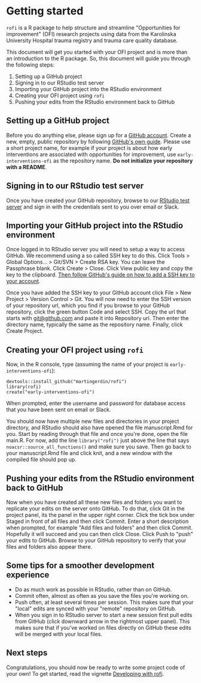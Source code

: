 # Getting started

`rofi` is a R package to help structure and streamline "Opportunities
for improvement" (OFI) research projects using data from the Karolinska
University Hospital trauma registry and trauma care quality
database. 

This document will get you started with your OFI project and is more
than an introduction to the R package. So, this document will guide
you through the following steps:

1. Setting up a GitHub project
2. Signing in to our RStudio test server
3. Importing your GitHub project into the RStudio environment
4. Creating your OFI project using `rofi`
5. Pushing your edits from the RStudio environment back to GitHub

## Setting up a GitHub project

Before you do anything else, please sign up for a [GitHub
account](https://github.com). Create a new, empty, public repository
by following [GitHub's own
guide](https://docs.github.com/en/get-started/quickstart/create-a-repo).
Please use a short project name, for example if your project is about
how early interventions are associated with opportunities for
improvement, use `early-interventions-ofi` as the repository name. **Do
not initialize your repository with a README**.

## Signing in to our RStudio test server

Once you have created your GitHub repository, browse to our [RStudio
test server](https://rstudio.test.noacs.io) and sign in with the
credentials sent to you over email or Slack.

## Importing your GitHub project into the RStudio environment

Once logged in to RStudio server you will need to setup a way to
access GitHub. We recommend using a so called SSH key to do
this. Click Tools > Global Options... > Git/SVN > Create RSA key. You
can leave the Passphrase blank. Click Create > Close. Click View
public key and copy the key to the clipboard. [Then follow GitHub's
guide on how to add a SSH key to your
account](https://docs.github.com/en/authentication/connecting-to-github-with-ssh/adding-a-new-ssh-key-to-your-github-account).

Once you have added the SSH key to your GitHub account click File >
New Project > Version Control > Git. You will now need to enter the
SSH version of your repository url, which you find if you browse to
your GitHub repository, click the green button Code and select
SSH. Copy the url that starts with git@github.com and paste it into
Repository url. Then enter the directory name, typically the same as
the repository name. Finally, click Create Project.

## Creating your OFI project using `rofi`

Now, in the R console, type (assuming the name of your project is `early-interventions-ofi`):

```{r, eval = FALSE}
devtools::install_github("martingerdin/rofi")
library(rofi)
create("early-interventions-ofi")
```

When prompted, enter the username and password for database access
that you have been sent on email or Slack.

You should now have multiple new files and directories in your project
directory, and RStudio should also have opened the file manuscript.Rmd
for you. Start by reading through that file and once you're done, open
the file main.R. For now, add the line `library("rofi")` just above
the line that says `noacsr::source_all_functions()` and make sure you
save. Then go back to your manuscript.Rmd file and click knit, and a
new window with the compiled file should pop up.

## Pushing your edits from the RStudio environment back to GitHub

Now when you have created all these new files and folders you want to
replicate your edits on the server onto GitHub. To do that, click Git
in the project panel, its the panel in the upper right corner. Click
the tick box under Staged in front of all files and then click
Commit. Enter a short description when prompted, for example "Add
files and folders" and then click Commit. Hopefully it will succeed
and you can then click Close. Click Push to "push" your edits to
GitHub. Browse to your GitHub repository to verify that your files and
folders also appear there.

## Some tips for a smoother development experience

- Do as much work as possible in RStudio, rather than on GitHub. 
- Commit often, almost as often as you save the files you're working
  on.
- Push often, at least several times per session. This makes sure that
  your "local" edits are synced with your "remote" repository on GitHub.
- When you sign in to RStudio server to start a new session first pull
  edits from GitHub (click downward arrow in the rightmost upper
  panel). This makes sure that if you've worked on files directly on
  GitHub these edits will be merged with your local files.

## Next steps

Congratulations, you should now be ready to write some project code of
your own! To get started, read the vignette [Developing with
rofi](developing.html).


